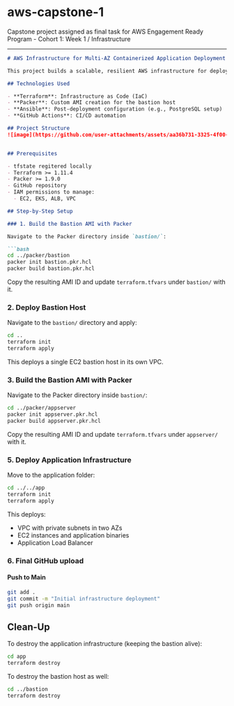 # aws-capstone-1
Capstone project  assigned as final task for AWS Engagement Ready Program - Cohort 1: Week 1 / Infrastructure


---

```markdown
# AWS Infrastructure for Multi-AZ Containerized Application Deployment

This project builds a scalable, resilient AWS infrastructure for deploying a containerized application using Terraform, Packer, and Ansible. The infrastructure spans multiple Availability Zones in the `us-east-1` region and includes a non-HA bastion host for management and automation purposes.

## Technologies Used

- **Terraform**: Infrastructure as Code (IaC)
- **Packer**: Custom AMI creation for the bastion host
- **Ansible**: Post-deployment configuration (e.g., PostgreSQL setup)
- **GitHub Actions**: CI/CD automation

## Project Structure
![image](https://github.com/user-attachments/assets/aa36b731-3325-4f00-9f78-06a648ca893f)


## Prerequisites

- tfstate regitered locally
- Terraform >= 1.11.4
- Packer >= 1.9.0
- GitHub repository
- IAM permissions to manage:
  - EC2, EKS, ALB, VPC

## Step-by-Step Setup

### 1. Build the Bastion AMI with Packer

Navigate to the Packer directory inside `bastion/`:

```bash
cd ../packer/bastion
packer init bastion.pkr.hcl
packer build bastion.pkr.hcl
```

Copy the resulting AMI ID and update `terraform.tfvars` under `bastion/` with it.

### 2. Deploy Bastion Host

Navigate to the `bastion/` directory and apply:

```bash
cd ..
terraform init
terraform apply
```

This deploys a single EC2 bastion host in its own VPC.

### 3. Build the Bastion AMI with Packer

Navigate to the Packer directory inside `bastion/`:

```bash
cd ../packer/appserver
packer init appserver.pkr.hcl
packer build appserver.pkr.hcl
```

Copy the resulting AMI ID and update `terraform.tfvars` under `appserver/` with it.

### 5. Deploy Application Infrastructure

Move to the application folder:

```bash
cd ../../app
terraform init
terraform apply
```

This deploys:

- VPC with private subnets in two AZs
- EC2 instances and application binaries
- Application Load Balancer

### 6. Final GitHub upload

#### Push to Main

```bash
git add .
git commit -m "Initial infrastructure deployment"
git push origin main
```

## Clean-Up

To destroy the application infrastructure (keeping the bastion alive):

```bash
cd app
terraform destroy
```

To destroy the bastion host as well:

```bash
cd ../bastion
terraform destroy
```

